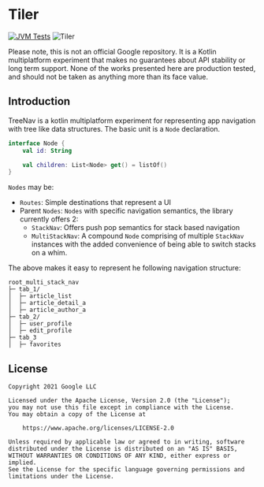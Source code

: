 # Tiler

[![JVM Tests](https://github.com/tunjid/Tiler/actions/workflows/tests.yml/badge.svg)](https://github.com/tunjid/Tiler/actions/workflows/tests.yml)
![Tiler](https://img.shields.io/maven-central/v/com.tunjid.tiler/tiler?label=tiler)

Please note, this is not an official Google repository. It is a Kotlin multiplatform experiment
that makes no guarantees about API stability or long term support. None of the works presented here
are production tested, and should not be taken as anything more than its face value.

## Introduction

TreeNav is a kotlin multiplatform experiment for representing app navigation with tree like data
structures. The basic unit is a `Node` declaration.

```kotlin
interface Node {
    val id: String

    val children: List<Node> get() = listOf()
}
```

`Nodes` may be:
* `Routes`: Simple destinations that represent a UI
* Parent `Nodes`: `Nodes` with specific navigation semantics, the library currently offers 2:
    * `StackNav`: Offers push pop semantics for stack based navigation
    * `MultiStackNav`: A compound `Node` comprising of multiple `StackNav` instances with the added
    convenience of being able to switch stacks on a whim.

The above makes it easy to represent he following navigation structure:

```
root_multi_stack_nav
├─ tab_1/
│  ├─ article_list
│  ├─ article_detail_a
│  ├─ article_author_a
├─ tab_2/
│  ├─ user_profile
│  ├─ edit_profile
├─ tab_3
│  ├─ favorites
```

## License
    Copyright 2021 Google LLC

    Licensed under the Apache License, Version 2.0 (the "License");
    you may not use this file except in compliance with the License.
    You may obtain a copy of the License at

        https://www.apache.org/licenses/LICENSE-2.0

    Unless required by applicable law or agreed to in writing, software
    distributed under the License is distributed on an "AS IS" BASIS,
    WITHOUT WARRANTIES OR CONDITIONS OF ANY KIND, either express or implied.
    See the License for the specific language governing permissions and
    limitations under the License.
